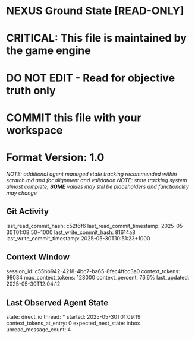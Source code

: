 # NEXUS Ground State [READ-ONLY]
# CRITICAL: This file is maintained by the game engine
# DO NOT EDIT - Read for objective truth only
# COMMIT this file with your workspace
# Format Version: 1.0
*NOTE: additional agent managed state tracking recommended within scratch.md and for alignment and validation*
*NOTE: state tracking system almost complete, **SOME** values may still be placeholders and functionality may change*

## Git Activity
last_read_commit_hash: c52f6f6
last_read_commit_timestamp: 2025-05-30T01:08:50+1000
last_write_commit_hash: 81614a8
last_write_commit_timestamp: 2025-05-30T10:51:23+1000

## Context Window
session_id: c55bb942-4218-4bc7-ba65-8fec4ffcc3a0
context_tokens: 98034
max_context_tokens: 128000
context_percent: 76.6%
last_updated: 2025-05-30T12:04:12

## Last Observed Agent State
state: direct_io
thread: *
started: 2025-05-30T01:09:19
context_tokens_at_entry: 0
expected_next_state: inbox
unread_message_count: 4
